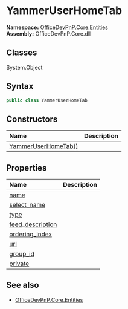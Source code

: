 # YammerUserHomeTab
  
**Namespace:** [OfficeDevPnP.Core.Entities](OfficeDevPnP.Core.Entities.md)  
**Assembly:** OfficeDevPnP.Core.dll  
## Classes
System.Object  
## Syntax
```C#
public class YammerUserHomeTab
```
## Constructors
|**Name**|**Description**|
|:-----|:-----|
| [YammerUserHomeTab()](YammerUserHomeTabconstructor1details.md) | 
## Properties
|**Name**|**Description**|
|:-----|:-----|
| [name](YammerUserHomeTab.name.md) | 
| [select_name](YammerUserHomeTab.select_name.md) | 
| [type](YammerUserHomeTab.type.md) | 
| [feed_description](YammerUserHomeTab.feed_description.md) | 
| [ordering_index](YammerUserHomeTab.ordering_index.md) | 
| [url](YammerUserHomeTab.url.md) | 
| [group_id](YammerUserHomeTab.group_id.md) | 
| [private](YammerUserHomeTab.private.md) | 
## See also
- [OfficeDevPnP.Core.Entities](OfficeDevPnP.Core.Entities.md)
